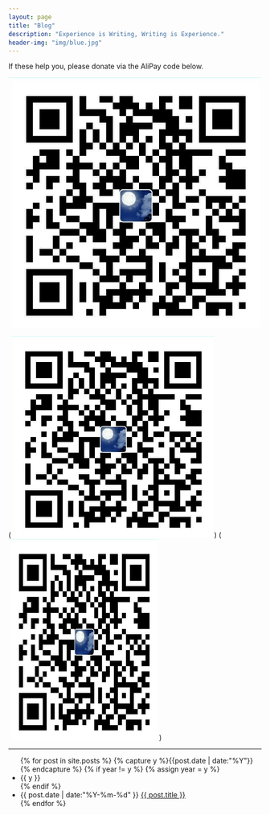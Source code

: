 ```yaml
---
layout: page
title: "Blog"
description: "Experience is Writing, Writing is Experience."
header-img: "img/blue.jpg"
---
```


If these help you, please donate via the AliPay code below.

![](img/alipay.jpg)

(*<img src="img/alipay.jpg"  height="400"  />*)
(*<img src="img/alipay.jpg"  height="400" width="300" />*)

---

<ul class="listing">
{% for post in site.posts %}
  {% capture y %}{{post.date | date:"%Y"}}{% endcapture %}
  {% if year != y %}
    {% assign year = y %}
    <li class="listing-seperator">{{ y }}</li>
  {% endif %}
  <li class="listing-item">
    <time datetime="{{ post.date | date:"%Y-%m-%d" }}">{{ post.date | date:"%Y-%m-%d" }}</time>
    <a href="{{ post.url }}" title="{{ post.title }}">{{ post.title }}</a>
  </li>
{% endfor %}
</ul>



